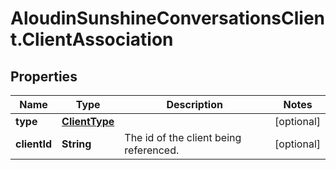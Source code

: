 # AloudinSunshineConversationsClient.ClientAssociation

## Properties

Name | Type | Description | Notes
------------ | ------------- | ------------- | -------------
**type** | [**ClientType**](ClientType.md) |  | [optional] 
**clientId** | **String** | The id of the client being referenced. | [optional] 


